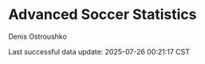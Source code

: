 # Advanced Soccer Statistics
Denis Ostroushko

<!-- gfm -->

Last successful data update: 2025-07-26 00:21:17 CST
